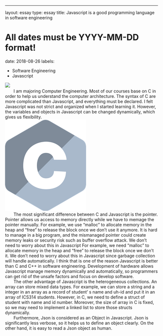 ---
layout: essay
type: essay
title: Javascript is a good programming language in software engineering
# All dates must be YYYY-MM-DD format!
date: 2018-08-26
labels:
  - Software Engineering
  - Javascript

<img class="center floated image" src="../images/js.jpg">

<div style="text-indent:2em">
I am majoring Computer Engineering. Most of our courses base on C in order to help us understand the computer architecture.
The syntax of C are more complicated than Javascript, and everything must be declared. I felt Javascript was not strict and 
organized when I started learning it. However, the variables and objects in Javascript can be changed dynamically, which 
gives us flexibility.
</div>
<img class="right floated image" src="../images/c.png">
<div style="text-indent:2em">
	The most significant difference between C and Javascript is the pointer. Pointer allows us access to memory directly 
  while we have to memage the pointer manually. For example, we use “malloc” to allocate memory in the heap and “free” 
  to release the block once we don’t use it anymore. It is hard to manage in a big program, and the mismanaged pointer
  could create memory leaks or security risk such as buffer overflow attack. We don’t need to worry about this in Javascript 
  For example, we need “malloc” to allocate memory in the heap and “free” to release the block once we don’t it. We don’t
  need to worry about this in Javascript since garbage collection will handle automatically. 
  I think that is one of the reason Javascript is better than C and C++ in software engineering. Development of
  hardware allows Javascript manage memory dynamically and automatically, so programmers can get rid of the unsafe
  factors and focus on develop software.
</div>	
  
<div style="text-indent:2em">  
The other advantage of Javascript is the heterogeneous collections. An array can store mixed data types. For example, 
we can store a string and a integer in an array as a record of student’ s name and uh-id and put it in an array of 
ICS314 students. However, in C, we need to define a struct of student with name and id number. Moreover, the size of
array in C is fixed, so we may need to implement a linked list to store those structs dynamically.
</div>	
  
<div style="text-indent:2em">  
	Furthermore, Json is considered as an Object in Javascript. Json is significantly less verbose, so it helps 
  us to define an object clearly. On the other hand, it is easy to read a Json object as human.
</div>

